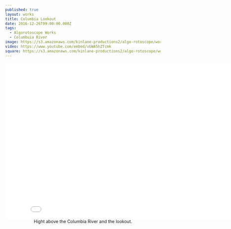 ```yaml
---
published: true
layout: works
title: Columbia Lookout
date: 2016-12-26T09:00:00.000Z
tags:
  - Algorotoscope Works
  - Columbuia River
image: https://s3.amazonaws.com/kinlane-productions2/algo-rotoscope/working/columbia-lookout.png
video: https://www.youtube.com/embed/vGWA5hZTcmk
square: https://s3.amazonaws.com/kinlane-productions2/algo-rotoscope/working/columbia-lookout-square.png
---
```

<center><iframe width="853" height="505" src="{{ page.video }}" frameborder="0" allowfullscreen></iframe></center>
<center>Hight above the Columbia River and the lookout.</center>
